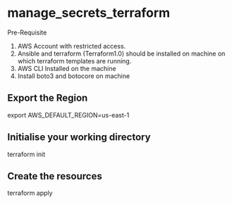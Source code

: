 # manage_secrets_terraform
Pre-Requisite

1. AWS Account with restricted access.
2. Ansible and terraform (Terraform1.0) should be installed on machine on which terraform templates are running.
3. AWS CLI Installed on the machine
4. Install boto3 and botocore on machine

## Export the Region ##
export AWS_DEFAULT_REGION=us-east-1


## Initialise your working directory ##
terraform init

## Create the resources ##
terraform apply
